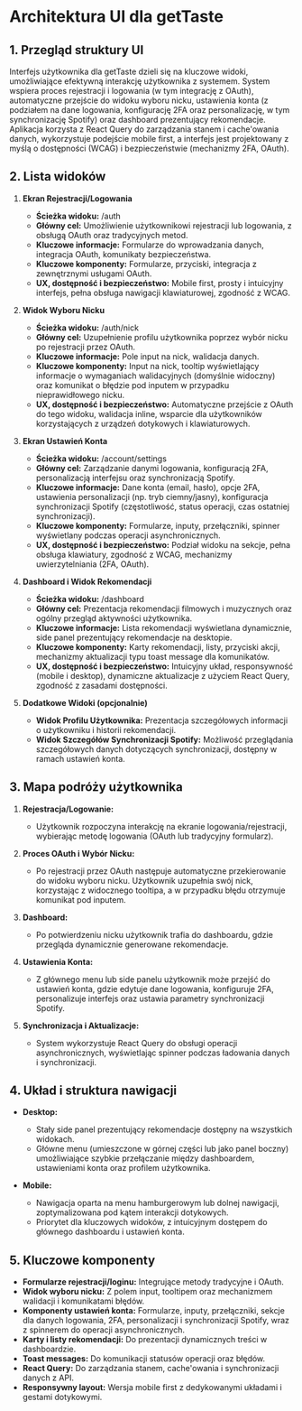 # Architektura UI dla getTaste

## 1. Przegląd struktury UI

Interfejs użytkownika dla getTaste dzieli się na kluczowe widoki, umożliwiające efektywną interakcję użytkownika z systemem. System wspiera proces rejestracji i logowania (w tym integrację z OAuth), automatyczne przejście do widoku wyboru nicku, ustawienia konta (z podziałem na dane logowania, konfigurację 2FA oraz personalizację, w tym synchronizację Spotify) oraz dashboard prezentujący rekomendacje. Aplikacja korzysta z React Query do zarządzania stanem i cache'owania danych, wykorzystuje podejście mobile first, a interfejs jest projektowany z myślą o dostępności (WCAG) i bezpieczeństwie (mechanizmy 2FA, OAuth).

## 2. Lista widoków

1. **Ekran Rejestracji/Logowania**

   - **Ścieżka widoku:** /auth
   - **Główny cel:** Umożliwienie użytkownikowi rejestracji lub logowania, z obsługą OAuth oraz tradycyjnych metod.
   - **Kluczowe informacje:** Formularze do wprowadzania danych, integracja OAuth, komunikaty bezpieczeństwa.
   - **Kluczowe komponenty:** Formularze, przyciski, integracja z zewnętrznymi usługami OAuth.
   - **UX, dostępność i bezpieczeństwo:** Mobile first, prosty i intuicyjny interfejs, pełna obsługa nawigacji klawiaturowej, zgodność z WCAG.

2. **Widok Wyboru Nicku**

   - **Ścieżka widoku:** /auth/nick
   - **Główny cel:** Uzupełnienie profilu użytkownika poprzez wybór nicku po rejestracji przez OAuth.
   - **Kluczowe informacje:** Pole input na nick, walidacja danych.
   - **Kluczowe komponenty:** Input na nick, tooltip wyświetlający informacje o wymaganiach walidacyjnych (domyślnie widoczny) oraz komunikat o błędzie pod inputem w przypadku nieprawidłowego nicku.
   - **UX, dostępność i bezpieczeństwo:** Automatyczne przejście z OAuth do tego widoku, walidacja inline, wsparcie dla użytkowników korzystających z urządzeń dotykowych i klawiaturowych.

3. **Ekran Ustawień Konta**

   - **Ścieżka widoku:** /account/settings
   - **Główny cel:** Zarządzanie danymi logowania, konfiguracją 2FA, personalizacją interfejsu oraz synchronizacją Spotify.
   - **Kluczowe informacje:** Dane konta (email, hasło), opcje 2FA, ustawienia personalizacji (np. tryb ciemny/jasny), konfiguracja synchronizacji Spotify (częstotliwość, status operacji, czas ostatniej synchronizacji).
   - **Kluczowe komponenty:** Formularze, inputy, przełączniki, spinner wyświetlany podczas operacji asynchronicznych.
   - **UX, dostępność i bezpieczeństwo:** Podział widoku na sekcje, pełna obsługa klawiatury, zgodność z WCAG, mechanizmy uwierzytelniania (2FA, OAuth).

4. **Dashboard i Widok Rekomendacji**

   - **Ścieżka widoku:** /dashboard
   - **Główny cel:** Prezentacja rekomendacji filmowych i muzycznych oraz ogólny przegląd aktywności użytkownika.
   - **Kluczowe informacje:** Lista rekomendacji wyświetlana dynamicznie, side panel prezentujący rekomendacje na desktopie.
   - **Kluczowe komponenty:** Karty rekomendacji, listy, przyciski akcji, mechanizmy aktualizacji typu toast message dla komunikatów.
   - **UX, dostępność i bezpieczeństwo:** Intuicyjny układ, responsywność (mobile i desktop), dynamiczne aktualizacje z użyciem React Query, zgodność z zasadami dostępności.

5. **Dodatkowe Widoki (opcjonalnie)**
   - **Widok Profilu Użytkownika:** Prezentacja szczegółowych informacji o użytkowniku i historii rekomendacji.
   - **Widok Szczegółów Synchronizacji Spotify:** Możliwość przeglądania szczegółowych danych dotyczących synchronizacji, dostępny w ramach ustawień konta.

## 3. Mapa podróży użytkownika

1. **Rejestracja/Logowanie:**

   - Użytkownik rozpoczyna interakcję na ekranie logowania/rejestracji, wybierając metodę logowania (OAuth lub tradycyjny formularz).

2. **Proces OAuth i Wybór Nicku:**

   - Po rejestracji przez OAuth następuje automatyczne przekierowanie do widoku wyboru nicku. Użytkownik uzupełnia swój nick, korzystając z widocznego tooltipa, a w przypadku błędu otrzymuje komunikat pod inputem.

3. **Dashboard:**

   - Po potwierdzeniu nicku użytkownik trafia do dashboardu, gdzie przegląda dynamicznie generowane rekomendacje.

4. **Ustawienia Konta:**

   - Z głównego menu lub side panelu użytkownik może przejść do ustawień konta, gdzie edytuje dane logowania, konfiguruje 2FA, personalizuje interfejs oraz ustawia parametry synchronizacji Spotify.

5. **Synchronizacja i Aktualizacje:**
   - System wykorzystuje React Query do obsługi operacji asynchronicznych, wyświetlając spinner podczas ładowania danych i synchronizacji.

## 4. Układ i struktura nawigacji

- **Desktop:**

  - Stały side panel prezentujący rekomendacje dostępny na wszystkich widokach.
  - Główne menu (umieszczone w górnej części lub jako panel boczny) umożliwiające szybkie przełączanie między dashboardem, ustawieniami konta oraz profilem użytkownika.

- **Mobile:**
  - Nawigacja oparta na menu hamburgerowym lub dolnej nawigacji, zoptymalizowana pod kątem interakcji dotykowych.
  - Priorytet dla kluczowych widoków, z intuicyjnym dostępem do głównego dashboardu i ustawień konta.

## 5. Kluczowe komponenty

- **Formularze rejestracji/loginu:** Integrujące metody tradycyjne i OAuth.
- **Widok wyboru nicku:** Z polem input, tooltipem oraz mechanizmem walidacji i komunikatami błędów.
- **Komponenty ustawień konta:** Formularze, inputy, przełączniki, sekcje dla danych logowania, 2FA, personalizacji i synchronizacji Spotify, wraz z spinnerem do operacji asynchronicznych.
- **Karty i listy rekomendacji:** Do prezentacji dynamicznych treści w dashboardzie.
- **Toast messages:** Do komunikacji statusów operacji oraz błędów.
- **React Query:** Do zarządzania stanem, cache'owania i synchronizacji danych z API.
- **Responsywny layout:** Wersja mobile first z dedykowanymi układami i gestami dotykowymi.
